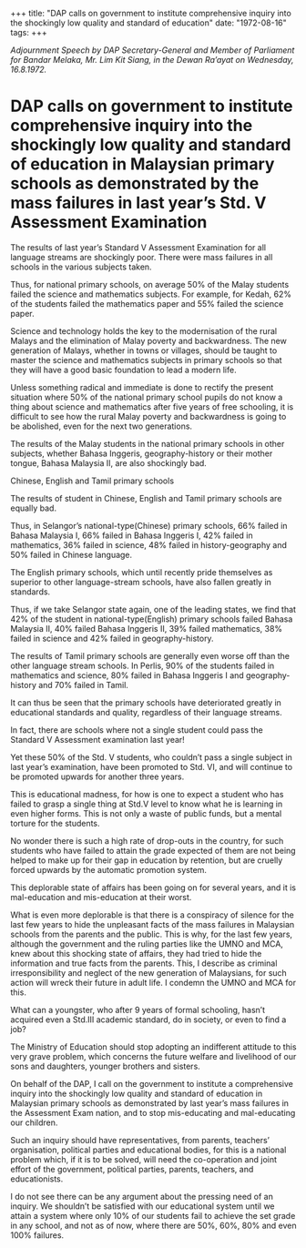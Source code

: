 +++ 
title: "DAP calls on government to institute comprehensive inquiry into the shockingly low quality and standard of education"
date: "1972-08-16"
tags:
+++

_Adjournment Speech by DAP Secretary-General and Member of Parliament for Bandar Melaka, Mr. Lim Kit Siang, in the Dewan Ra’ayat on Wednesday, 16.8.1972._

# DAP calls on government to institute comprehensive inquiry into the shockingly low quality and standard of education in Malaysian primary schools as demonstrated by the mass failures in last year’s Std. V Assessment Examination

The results of last year’s Standard V Assessment Examination for all language streams are shockingly poor. There were mass failures in all schools in the various subjects taken.

Thus, for national primary schools, on average 50% of the Malay students failed the science and mathematics subjects. For example, for Kedah, 62% of the students failed the mathematics paper and 55% failed the science paper.</u>

Science and technology holds the key to the modernisation of the rural Malays and the elimination of Malay poverty and backwardness. The new generation of Malays, whether in towns or villages, should be taught to master the science and mathematics subjects in primary schools so that they will have a good basic foundation to lead a modern life.

Unless something radical and immediate is done to rectify the present situation where 50% of the national primary school pupils do not know a thing about science and mathematics after five years of free schooling, it is difficult to see how the rural Malay poverty and backwardness is going to be abolished, even for the next two generations.

The results of the Malay students in the national primary schools in other subjects, whether Bahasa Inggeris, geography-history or their mother tongue, Bahasa Malaysia II, are also shockingly bad.

Chinese, English and Tamil primary schools

The results of student in Chinese, English and Tamil primary schools are equally bad.

Thus, in Selangor’s national-type(Chinese) primary schools, 66% failed in Bahasa Malaysia I, 66% failed in Bahasa Inggeris I, 42% failed in mathematics, 36% failed in science, 48% failed in history-geography and 50% failed in Chinese language.

The English primary schools, which until recently pride themselves as superior to other language-stream schools, have also fallen greatly in standards.

Thus, if we take Selangor state again, one of the leading states, we find that 42% of the student in national-type(English) primary schools failed Bahasa Malaysia II, 40% failed Bahasa Inggeris II, 39% failed mathematics, 38% failed in science and 42% failed in geography-history.

The results of Tamil primary schools are generally even worse off than the other language stream schools. In Perlis, 90% of the students failed in mathematics and science, 80% failed in Bahasa Inggeris I and geography-history and 70% failed in Tamil.

It can thus be seen that the primary schools have deteriorated greatly in educational standards and quality, regardless of their language streams.

In fact, there are schools where not a single student could pass the Standard V Assessment examination last year!

Yet these 50% of the Std. V students, who couldn’t pass a single subject in last year’s examination, have been promoted to Std. VI, and will continue to be promoted upwards for another three years.

This is educational madness, for how is one to expect a student who has failed to grasp a single thing at Std.V level to know what he is learning in even higher forms. This is not only a waste of public funds, but a mental torture for the students.

No wonder there is such a high rate of drop-outs in the country, for such students who have failed to attain the grade expected of them are not being helped to make up for their gap in education by retention, but are cruelly forced upwards by the automatic promotion system.

This deplorable state of affairs has been going on for several years, and it is mal-education and mis-education at their worst.

What is even more deplorable is that there is a conspiracy of silence for the last few years to hide the unpleasant facts of the mass failures in Malaysian schools from the parents and the public. This is why, for the last few years, although the government and the ruling parties like the UMNO and MCA, knew about this shocking state of affairs, they had tried to hide the information and true facts from the parents. This, I describe as criminal irresponsibility and neglect of the new generation of Malaysians, for such action will wreck their future in adult life. I condemn the UMNO and MCA for this.

What can a youngster, who after 9 years of formal schooling, hasn’t acquired even a Std.III academic standard, do in society, or even to find a job?

The Ministry of Education should stop adopting an indifferent attitude to this very grave problem, which concerns the future welfare and livelihood of our sons and daughters, younger brothers and sisters.

On behalf of the DAP, I call on the government to institute a comprehensive inquiry into the shockingly low quality and standard of education in Malaysian primary schools as demonstrated by last year’s mass failures in the Assessment Exam nation, and to stop mis-educating and mal-educating our children.

Such an inquiry should have representatives, from parents, teachers’ organisation, political parties and educational bodies, for this is a national problem which, if it is to be solved, will need the co-operation and joint effort of the government, political parties, parents, teachers, and educationists.

I do not see there can be any argument about the pressing need of an inquiry. We shouldn’t be satisfied with our educational system until we attain a system where only 10% of our students fail to achieve the set grade in any school, and not as of now, where there are 50%, 60%, 80% and even 100% failures.
 
